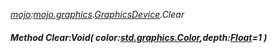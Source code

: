 _[mojo](../../modules/mojo/mojo-module.md):[mojo.graphics](../../modules/mojo/mojo-graphics.md).[GraphicsDevice](../../modules/mojo/mojo-graphics-graphicsdevice.md).Clear_
##### Method Clear:Void( color:[std.graphics.Color](../../modules/std/std-graphics-color.md),depth:[Float](../../modules/wonkey/wonkey-types-float.md)=1 )
